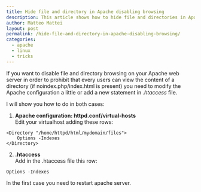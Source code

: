 ```yaml
---
title: Hide file and directory in Apache disabling browsing
description: This article shows how to hide file and directories in Apache web browser using .htaccess rules
author: Matteo Mattei
layout: post
permalink: /hide-file-and-directory-in-apache-disabling-browsing/
categories:
  - apache
  - linux
  - tricks
---
```

If you want to disable file and directory browsing on your Apache web server in order to prohibit that every users can view the content of a directory (if noindex.php/index.html is present) you need to modify the Apache configuration a little or add a new statement in *.htaccess* file.

I will show you how to do in both cases:

 1.  **Apache configuration: httpd.conf/virtual-hosts**  
Edit your virtualhost adding these rows:

```
<Directory "/home/httpd/html/mydomain/files">
    Options -Indexes
</Directory>
```

 2.  **.htaccess**  
Add in the .htaccess file this row:

```
Options -Indexes
```

In the first case you need to restart apache server.
